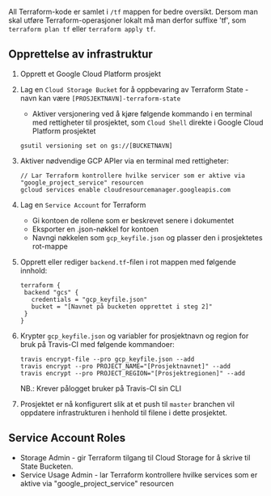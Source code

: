 All Terraform-kode er samlet i `/tf` mappen for bedre oversikt.
Dersom man skal utføre Terraform-operasjoner lokalt må man derfor suffixe 'tf', som `terraform plan tf` eller `terraform apply tf`.

## Opprettelse av infrastruktur
1. Opprett et Google Cloud Platform prosjekt
2. Lag en `Cloud Storage Bucket` for å oppbevaring av Terraform State - navn kan være `[PROSJEKTNAVN]-terraform-state`
    * Aktiver versjonering ved å kjøre følgende kommando i en terminal med rettigheter til prosjektet, som `Cloud Shell` direkte i Google Cloud Platform prosjektet
    ```
    gsutil versioning set on gs://[BUCKETNAVN]
    ```
3. Aktiver nødvendige GCP APIer via en terminal med rettigheter:
    ```
   // Lar Terraform kontrollere hvilke servicer som er aktive via "google_project_service" resourcen
    gcloud services enable cloudresourcemanager.googleapis.com
    ```
4. Lag en `Service Account` for Terraform
    * Gi kontoen de rollene som er beskrevet senere i dokumentet
    * Eksporter en .json-nøkkel for kontoen
    * Navngi nøkkelen som `gcp_keyfile.json` og plasser den i prosjektetes rot-mappe
    
5. Opprett eller rediger `backend.tf`-filen i rot mappen med følgende innhold:
    ```
   terraform {
     backend "gcs" {
       credentials = "gcp_keyfile.json"
       bucket = "[Navnet på bucketen opprettet i steg 2]"
     }
   }
   ```

6. Krypter `gcp_keyfile.json` og variabler for prosjektnavn og region for bruk på Travis-CI med følgende kommandoer:
    ```
    travis encrypt-file --pro gcp_keyfile.json --add
    travis encrypt --pro PROJECT_NAME="[Prosjektnavnet]" --add
    travis encrypt --pro PROJECT_REGION="[Prosjektregionen]" --add
    ```
    NB.: Krever pålogget bruker på Travis-CI sin CLI

7. Prosjektet er nå konfigurert slik at et push til `master` branchen vil oppdatere infrastrukturen i henhold til filene i dette prosjektet.

## Service Account Roles
* Storage Admin - gir Terraform tilgang til Cloud Storage for å skrive til State Bucketen.
* Service Usage Admin - lar Terraform kontrollere hvilke services som er aktive via "google_project_service" resourcen